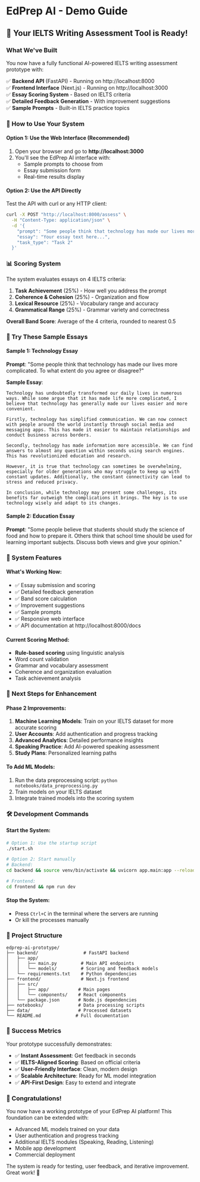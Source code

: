 # EdPrep AI - Demo Guide

## 🎉 Your IELTS Writing Assessment Tool is Ready!

### What We've Built

You now have a fully functional AI-powered IELTS writing assessment prototype with:

✅ **Backend API** (FastAPI) - Running on http://localhost:8000  
✅ **Frontend Interface** (Next.js) - Running on http://localhost:3000  
✅ **Essay Scoring System** - Based on IELTS criteria  
✅ **Detailed Feedback Generation** - With improvement suggestions  
✅ **Sample Prompts** - Built-in IELTS practice topics  

### 🚀 How to Use Your System

#### Option 1: Use the Web Interface (Recommended)
1. Open your browser and go to **http://localhost:3000**
2. You'll see the EdPrep AI interface with:
   - Sample prompts to choose from
   - Essay submission form
   - Real-time results display

#### Option 2: Use the API Directly
Test the API with curl or any HTTP client:

```bash
curl -X POST "http://localhost:8000/assess" \
  -H "Content-Type: application/json" \
  -d '{
    "prompt": "Some people think that technology has made our lives more complicated. To what extent do you agree or disagree?",
    "essay": "Your essay text here...",
    "task_type": "Task 2"
  }'
```

### 📊 Scoring System

The system evaluates essays on 4 IELTS criteria:

1. **Task Achievement** (25%) - How well you address the prompt
2. **Coherence & Cohesion** (25%) - Organization and flow
3. **Lexical Resource** (25%) - Vocabulary range and accuracy  
4. **Grammatical Range** (25%) - Grammar variety and correctness

**Overall Band Score**: Average of the 4 criteria, rounded to nearest 0.5

### 🎯 Try These Sample Essays

#### Sample 1: Technology Essay
**Prompt**: "Some people think that technology has made our lives more complicated. To what extent do you agree or disagree?"

**Sample Essay**:
```
Technology has undoubtedly transformed our daily lives in numerous ways. While some argue that it has made life more complicated, I believe that technology has generally made our lives easier and more convenient.

Firstly, technology has simplified communication. We can now connect with people around the world instantly through social media and messaging apps. This has made it easier to maintain relationships and conduct business across borders.

Secondly, technology has made information more accessible. We can find answers to almost any question within seconds using search engines. This has revolutionized education and research.

However, it is true that technology can sometimes be overwhelming, especially for older generations who may struggle to keep up with constant updates. Additionally, the constant connectivity can lead to stress and reduced privacy.

In conclusion, while technology may present some challenges, its benefits far outweigh the complications it brings. The key is to use technology wisely and adapt to its changes.
```

#### Sample 2: Education Essay
**Prompt**: "Some people believe that students should study the science of food and how to prepare it. Others think that school time should be used for learning important subjects. Discuss both views and give your opinion."

### 🔧 System Features

#### What's Working Now:
- ✅ Essay submission and scoring
- ✅ Detailed feedback generation
- ✅ Band score calculation
- ✅ Improvement suggestions
- ✅ Sample prompts
- ✅ Responsive web interface
- ✅ API documentation at http://localhost:8000/docs

#### Current Scoring Method:
- **Rule-based scoring** using linguistic analysis
- Word count validation
- Grammar and vocabulary assessment
- Coherence and organization evaluation
- Task achievement analysis

### 🚀 Next Steps for Enhancement

#### Phase 2 Improvements:
1. **Machine Learning Models**: Train on your IELTS dataset for more accurate scoring
2. **User Accounts**: Add authentication and progress tracking
3. **Advanced Analytics**: Detailed performance insights
4. **Speaking Practice**: Add AI-powered speaking assessment
5. **Study Plans**: Personalized learning paths

#### To Add ML Models:
1. Run the data preprocessing script: `python notebooks/data_preprocessing.py`
2. Train models on your IELTS dataset
3. Integrate trained models into the scoring system

### 🛠️ Development Commands

#### Start the System:
```bash
# Option 1: Use the startup script
./start.sh

# Option 2: Start manually
# Backend:
cd backend && source venv/bin/activate && uvicorn app.main:app --reload

# Frontend:
cd frontend && npm run dev
```

#### Stop the System:
- Press `Ctrl+C` in the terminal where the servers are running
- Or kill the processes manually

### 📁 Project Structure
```
edprep-ai-prototype/
├── backend/                 # FastAPI backend
│   ├── app/
│   │   ├── main.py         # Main API endpoints
│   │   └── models/         # Scoring and feedback models
│   └── requirements.txt    # Python dependencies
├── frontend/               # Next.js frontend
│   ├── src/
│   │   ├── app/           # Main pages
│   │   └── components/    # React components
│   └── package.json       # Node.js dependencies
├── notebooks/             # Data processing scripts
├── data/                  # Processed datasets
└── README.md             # Full documentation
```

### 🎯 Success Metrics

Your prototype successfully demonstrates:
- ✅ **Instant Assessment**: Get feedback in seconds
- ✅ **IELTS-Aligned Scoring**: Based on official criteria
- ✅ **User-Friendly Interface**: Clean, modern design
- ✅ **Scalable Architecture**: Ready for ML model integration
- ✅ **API-First Design**: Easy to extend and integrate

### 🎉 Congratulations!

You now have a working prototype of your EdPrep AI platform! This foundation can be extended with:
- Advanced ML models trained on your data
- User authentication and progress tracking
- Additional IELTS modules (Speaking, Reading, Listening)
- Mobile app development
- Commercial deployment

The system is ready for testing, user feedback, and iterative improvement. Great work! 🚀

